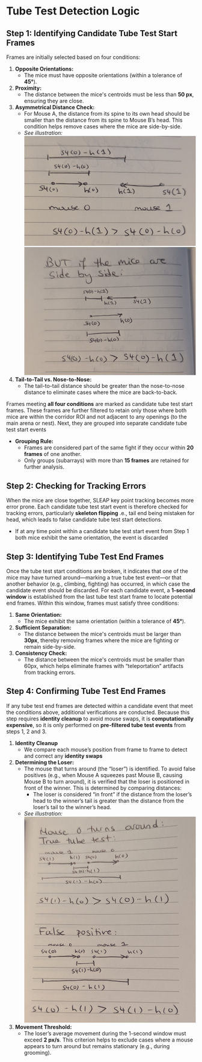 # Tube Test Detection Logic

## Step 1: Identifying Candidate Tube Test Start Frames
Frames are initially selected based on four conditions:
1. **Opposite Orientations:**
    - The mice must have opposite orientations (within a tolerance of **45°**).
2. **Proximity:**
    - The distance between the mice's centroids must be less than **50 px**, ensuring they are close.
3. **Asymmetrical Distance Check:**
    - For Mouse A, the distance from its spine to its own head should be smaller than the distance from its spine to Mouse B’s head. This condition helps remove cases where the mice are side-by-side.
    - _See illustration:_ ![Image 1](tube_test_detection_logic_images/Pasted%20image%2020250320170416.png)![Image 2](tube_test_detection_logic_images/Pasted%20image%2020250320170429.png)
4. **Tail-to-Tail vs. Nose-to-Nose:**
    - The tail-to-tail distance should be greater than the nose-to-nose distance to eliminate cases where the mice are back-to-back.

Frames meeting **all four conditions** are marked as candidate tube test start frames. These frames are further filtered to retain only those where both mice are within the corridor ROI and not adjacent to any openings (to the main arena or nest).
Next, they are grouped into separate candidate tube test start events
- **Grouping Rule:**
    - Frames are considered part of the same fight if they occur within **20 frames** of one another.
    - Only groups (subarrays) with more than **15 frames** are retained for further analysis.

## Step 2: Checking for Tracking Errors
When the mice are close together, SLEAP key point tracking becomes more error prone. Each candidate tube test start event is therefore checked for tracking errors, particularly **skeleton flipping** .e., tail end being mistaken for head, which leads to false candidate tube test start detections. 
- If at any time point within a candidate tube test start event from Step 1 both mice exhibit the same orientation, the event is discarded

## Step 3: Identifying Tube Test End Frames
Once the tube test start conditions are broken, it indicates that one of the mice may have turned around—marking a true tube test event—or that another behavior (e.g., climbing, fighting) has occurred, in which case the candidate event should be discarded. For each candidate event, a **1-second window** is established from the last tube test start frame to locate potential end frames. Within this window, frames must satisfy three conditions:
1. **Same Orientation:**  
    - The mice exhibit the same orientation (within a tolerance of **45°**).
2. **Sufficient Separation:**  
    - The distance between the mice's centroids must be larger than **30px**, thereby removing frames where the mice are fighting or remain side-by-side.
3. **Consistency Check:**  
    - The distance between the mice's centroids must be smaller than 60px, which helps eliminate frames with “teleportation” artifacts from tracking errors.

## Step 4: Confirming Tube Test End Frames
If any tube test end frames are detected within a candidate event that meet the conditions above, additional verifications are conducted. Because this step requires **identity cleanup** to avoid mouse swaps, it is **computationally expensive**, so it is only performed on **pre-filtered tube test events** from steps 1, 2 and 3. 
1. **Identity Cleanup**
    - We compare each mouse’s position from frame to frame to detect and correct any **identity swaps**
2. **Determining the Loser:**
	- The mouse that turns around (the “loser”) is identified. To avoid false positives (e.g., when Mouse A squeezes past Mouse B, causing Mouse B to turn around), it is verified that the loser is positioned in front of the winner. This is determined by comparing distances:
	    - The loser is considered “in front” if the distance from the loser’s head to the winner’s tail is greater than the distance from the loser’s tail to the winner’s head.
	- _See illustration:_ ![Image 3](tube_test_detection_logic_images/Pasted%20image%2020250320172624.png)
3. **Movement Threshold:**
	- The loser’s average movement during the 1-second window must exceed **2 px/s**. This criterion helps to exclude cases where a mouse appears to turn around but remains stationary (e.g., during grooming).